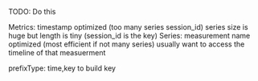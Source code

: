 TODO: Do this


Metrics:
    timestamp optimized (too many series session_id)
    series size is huge but length is tiny (session_id is the key)
Series:
    measurement name optimized (most efficient if not many series)
    usually want to access the timeline of that measuerment 

prefixType: time,key to build key
